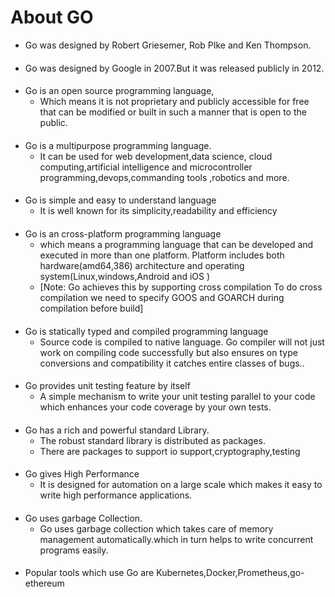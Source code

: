 # About GO

- Go was designed by Robert Griesemer, Rob PIke and Ken Thompson.
####
- Go was designed by Google in 2007.But it was released publicly in 2012.
####
- Go is an open source programming language,
  - Which means it is not proprietary and publicly accessible for free that can be modified or built in such a manner that is open to the public.
####
- Go is a multipurpose programming language.
  - It can be used for web development,data science, cloud computing,artificial intelligence and microcontroller programming,devops,commanding tools ,robotics and more.
####
- Go is simple and easy to understand language
  - It is well known for its simplicity,readability and efficiency
####
- Go is an cross-platform programming language
  - which means a programming language that can be developed and executed in more than one platform. Platform includes both hardware(amd64,386) architecture and operating system(Linux,windows,Android and iOS )
  - [Note: Go achieves this by supporting cross compilation
  To do cross compilation we need to specify GOOS and GOARCH during compilation before build]
####
- Go is statically typed and compiled programming language
  - Source code is compiled to native language. Go compiler will not just work on compiling code successfully but also ensures on type conversions and compatibility it catches entire classes of bugs..
####
- Go provides unit testing feature by itself
  - A simple mechanism to write your unit testing parallel to your code which enhances  your code coverage by your own tests.
####
- Go has a rich and powerful standard Library.
  - The robust standard library is distributed as packages.
  - There are packages to support io support,cryptography,testing
####
- Go gives High Performance
  - It is designed for automation on a large scale which makes it easy to write high performance applications.
####
- Go uses garbage Collection.
  - Go uses garbage collection which takes care of memory management automatically.which in turn helps to write concurrent programs easily.
####

- Popular tools which use Go are Kubernetes,Docker,Prometheus,go-ethereum
